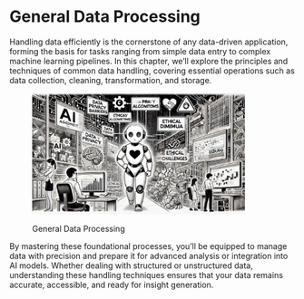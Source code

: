 # General Data Processing

Handling data efficiently is the cornerstone of any data-driven application, forming the basis for tasks ranging from simple data entry to complex machine learning pipelines. In this chapter, we’ll explore the principles and techniques of common data handling, covering essential operations such as data collection, cleaning, transformation, and storage.

<div align="left"><figure><img src="../../../.gitbook/assets/ml-general-data-processing.png" alt="" width="375"><figcaption><p>General Data Processing</p></figcaption></figure></div>

By mastering these foundational processes, you’ll be equipped to manage data with precision and prepare it for advanced analysis or integration into AI models. Whether dealing with structured or unstructured data, understanding these handling techniques ensures that your data remains accurate, accessible, and ready for insight generation.
